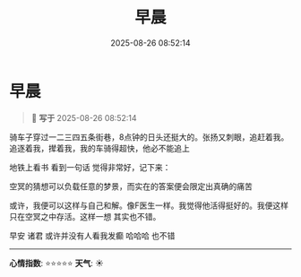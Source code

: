 ﻿---
title: 早晨
date: 2025-08-26 08:52:14
tags:
  - 生活
  - 
categories:
  - 生活随笔
cover: http://img.upoorcake.cn/upoorcake/006cn0osgw1f0ehevdwt0j30hs0hsdfx.jpg
description:
---

# 早晨

> 📅 **写于** 2025-08-26 08:52:14


骑车子穿过一二三四五条街巷，8点钟的日头还挺大的。张扬又刺眼，追赶着我。 追逐着我，撵着我，我的车骑得超快，他必不能追上

地铁上看书 看到一句话 觉得非常好，记下来：

空冥的猜想可以负载任意的梦景，而实在的答案便会限定出真确的痛苦 

或许，我便可以这样与自己和解。像F医生一样。我觉得他活得挺好的。我便这样只在空冥之中存活。这样一想 其实也不错。

早安 诸君 或许并没有人看我发癫 哈哈哈 也不错

---


**心情指数**: ⭐⭐⭐⭐⭐
**天气**: ☀️

